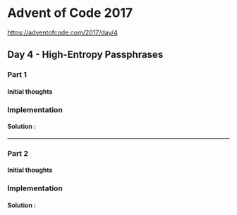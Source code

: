 ﻿# Advent of Code 2017
https://adventofcode.com/2017/day/4
## Day 4 - High-Entropy Passphrases

### Part 1
#### Initial thoughts


### Implementation


#### Solution : 
---
### Part 2
#### Initial thoughts


### Implementation



#### Solution : 
